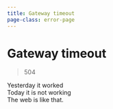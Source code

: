 ```yaml
---
title: Gateway timeout
page-class: error-page
---
```



Gateway timeout
===============

> 504

Yesterday it worked\
Today it is not working\
The web is like that.
